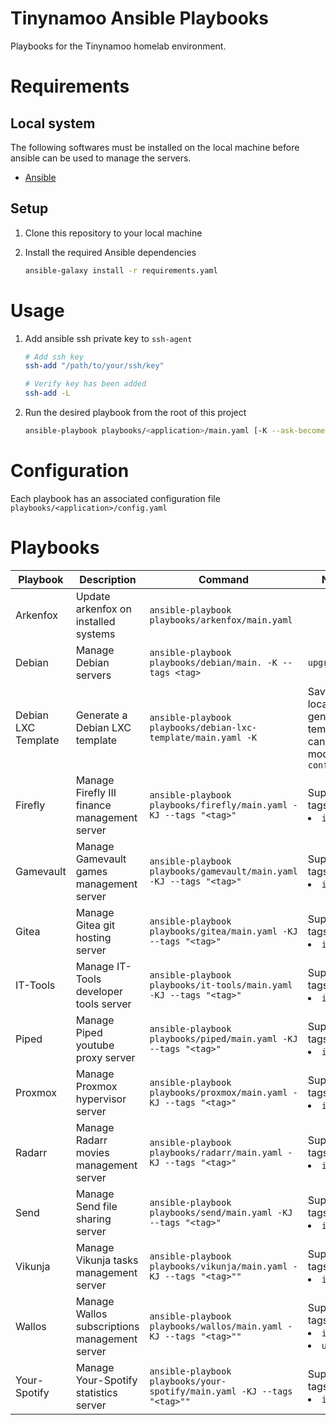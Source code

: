 <!-- @format -->

# Tinynamoo Ansible Playbooks

Playbooks for the Tinynamoo homelab environment.

# Requirements

## Local system

The following softwares must be installed on the local machine before ansible can be used to manage the servers.

- [Ansible](https://docs.ansible.com/ansible/latest/index.html)

## Setup

1. Clone this repository to your local machine
1. Install the required Ansible dependencies

   ```bash
   ansible-galaxy install -r requirements.yaml
   ```

# Usage

1. Add ansible ssh private key to `ssh-agent`

   ```bash
   # Add ssh key
   ssh-add "/path/to/your/ssh/key"

   # Verify key has been added
   ssh-add -L
   ```

1. Run the desired playbook from the root of this project

   ```bash
   ansible-playbook playbooks/<application>/main.yaml [-K --ask-become-pass] [-J --ask-vault-pass] --tags "[tags]"
   ```

# Configuration

Each playbook has an associated configuration file `playbooks/<application>/config.yaml`

# Playbooks

| Playbook            | Description                                   | Command                                                                 | Notes                                                                |
| ------------------- | --------------------------------------------- | ----------------------------------------------------------------------- | -------------------------------------------------------------------- |
| Arkenfox            | Update arkenfox on installed systems          | `ansible-playbook playbooks/arkenfox/main.yaml`                         |                                                                      |
| Debian              | Manage Debian servers                         | `ansible-playbook playbooks/debian/main. -K --tags <tag>`               | `upgrade`                                                            |
| Debian LXC Template | Generate a Debian LXC template                | `ansible-playbook playbooks/debian-lxc-template/main.yaml -K`           | Save location of generated template can be modified in `config.yaml` |
| Firefly             | Manage Firefly III finance management server  | `ansible-playbook playbooks/firefly/main.yaml -KJ --tags "<tag>"`       | Supported tags<li>`install`                                          |
| Gamevault           | Manage Gamevault games management server      | `ansible-playbook playbooks/gamevault/main.yaml -KJ --tags "<tag>"`     | Supported tags<li>`install`                                          |
| Gitea               | Manage Gitea git hosting server               | `ansible-playbook playbooks/gitea/main.yaml -KJ --tags "<tag>"`         | Supported tags<li>`install`                                          |
| IT-Tools            | Manage IT-Tools developer tools server        | `ansible-playbook playbooks/it-tools/main.yaml -KJ --tags "<tag>"`      | Supported tags<li>`install`                                          |
| Piped               | Manage Piped youtube proxy server             | `ansible-playbook playbooks/piped/main.yaml -KJ --tags "<tag>"`         | Supported tags<li>`install`                                          |
| Proxmox             | Manage Proxmox hypervisor server              | `ansible-playbook playbooks/proxmox/main.yaml -KJ --tags "<tag>"`       | Supported tags<li>`install`                                          |
| Radarr              | Manage Radarr movies management server        | `ansible-playbook playbooks/radarr/main.yaml -KJ --tags "<tag>"`        | Supported tags<li>`install`                                          |
| Send                | Manage Send file sharing server               | `ansible-playbook playbooks/send/main.yaml -KJ --tags "<tag>"`          | Supported tags<li>`install`                                          |
| Vikunja             | Manage Vikunja tasks management server        | `ansible-playbook playbooks/vikunja/main.yaml -KJ --tags "<tag>""`      | Supported tags<li>`install`                                          |
| Wallos              | Manage Wallos subscriptions management server | `ansible-playbook playbooks/wallos/main.yaml -KJ --tags "<tag>""`       | Supported tags<li>`install`<li>`upgrade`                             |
| Your-Spotify        | Manage Your-Spotify statistics server         | `ansible-playbook playbooks/your-spotify/main.yaml -KJ --tags "<tag>""` | Supported tags<li>`install`                                          |
